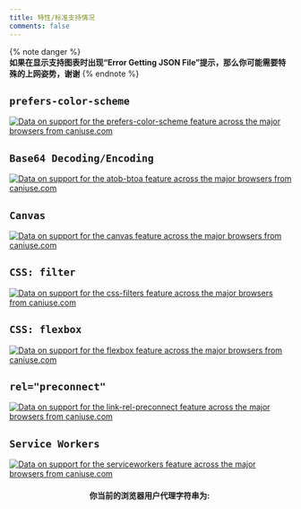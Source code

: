 ```yaml
---
title: 特性/标准支持情况
comments: false
---
```

<script src="https://cdn.jsdelivr.net/gh/ireade/caniuse-embed/public/caniuse-embed.min.js"></script>

{% note danger %}  
**如果在显示支持图表时出现“Error Getting JSON File”提示，那么你可能需要特殊的上网姿势，谢谢**
{% endnote %}  

## `prefers-color-scheme`  

<p class="ciu_embed" data-feature="prefers-color-scheme" data-periods="future_1,current,past_1,past_2,past_3,past_4,past_5" data-accessible-colours="false">
    <a href="http://caniuse.com/#feat=prefers-color-scheme">
        <picture>
            <source type="image/webp" srcset="https://caniuse.bitsofco.de/image/prefers-color-scheme.webp">
            <img src="https://caniuse.bitsofco.de/image/prefers-color-scheme.png" alt="Data on support for the prefers-color-scheme feature across the major browsers from caniuse.com">
        </picture>
    </a>
</p>  

## `Base64 Decoding/Encoding`  

<p class="ciu_embed" data-feature="atob-btoa" data-periods="future_1,current,past_1,past_2,past_3,past_4,past_5" data-accessible-colours="false">
    <a href="http://caniuse.com/#feat=atob-btoa">
        <picture>
            <source type="image/webp" srcset="https://caniuse.bitsofco.de/image/atob-btoa.webp">
            <img src="https://caniuse.bitsofco.de/image/atob-btoa.png" alt="Data on support for the atob-btoa feature across the major browsers from caniuse.com">
        </picture>
    </a>
</p>

## `Canvas`  

<p class="ciu_embed" data-feature="canvas" data-periods="future_1,current,past_1,past_2,past_3,past_4,past_5" data-accessible-colours="false">
    <a href="http://caniuse.com/#feat=canvas">
        <picture>
            <source type="image/webp" srcset="https://caniuse.bitsofco.de/image/canvas.webp">
            <img src="https://caniuse.bitsofco.de/image/canvas.png" alt="Data on support for the canvas feature across the major browsers from caniuse.com">
        </picture>
    </a>
</p>  

## `CSS: filter`  

<p class="ciu_embed" data-feature="css-filters" data-periods="future_1,current,past_1,past_2,past_3,past_4,past_5" data-accessible-colours="false">
    <a href="http://caniuse.com/#feat=css-filters">
        <picture>
            <source type="image/webp" srcset="https://caniuse.bitsofco.de/image/css-filters.webp">
            <img src="https://caniuse.bitsofco.de/image/css-filters.png" alt="Data on support for the css-filters feature across the major browsers from caniuse.com">
        </picture>
    </a>
</p>  

## `CSS: flexbox`  

<p class="ciu_embed" data-feature="flexbox" data-periods="future_1,current,past_1,past_2,past_3,past_4,past_5" data-accessible-colours="false">
    <a href="http://caniuse.com/#feat=flexbox">
        <picture>
            <source type="image/webp" srcset="https://caniuse.bitsofco.de/image/flexbox.webp">
            <img src="https://caniuse.bitsofco.de/image/flexbox.png" alt="Data on support for the flexbox feature across the major browsers from caniuse.com">
        </picture>
    </a>
</p>  

## `rel="preconnect"`  

<p class="ciu_embed" data-feature="link-rel-preconnect" data-periods="future_1,current,past_1,past_2,past_3,past_4,past_5" data-accessible-colours="false">
    <a href="http://caniuse.com/#feat=link-rel-preconnect">
        <picture>
            <source type="image/webp" srcset="https://caniuse.bitsofco.de/image/link-rel-preconnect.webp">
            <img src="https://caniuse.bitsofco.de/image/link-rel-preconnect.png" alt="Data on support for the link-rel-preconnect feature across the major browsers from caniuse.com">
        </picture>
    </a>
</p>  

## `Service Workers`  

<p class="ciu_embed" data-feature="serviceworkers" data-periods="future_1,current,past_1,past_2,past_3,past_4,past_5" data-accessible-colours="false">
    <a href="http://caniuse.com/#feat=serviceworkers">
        <picture>
            <source type="image/webp" srcset="https://caniuse.bitsofco.de/image/serviceworkers.webp">
            <img src="https://caniuse.bitsofco.de/image/serviceworkers.png" alt="Data on support for the serviceworkers feature across the major browsers from caniuse.com">
        </picture>
    </a>
</p>

<div class="ua-checker" style="text-align: center">
    <span><strong>你当前的浏览器用户代理字符串为:&nbsp;</strong></span><br />
    <script>document.write(navigator.userAgent)</script>
</div>

<style>
	.post-body iframe, .post-body img, .post-body video {margin-bottom: 0}
	p {margin: 0 0 20px 0}
</style>